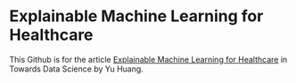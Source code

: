 # Explainable Machine Learning for Healthcare

This Github is for the article [Explainable Machine Learning for Healthcare]() in Towards Data Science by Yu Huang.
